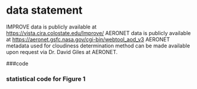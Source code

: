 # data statement
IMPROVE data is publicly available at https://vista.cira.colostate.edu/Improve/
AERONET data is publicly available at https://aeronet.gsfc.nasa.gov/cgi-bin/webtool_aod_v3
AERONET metadata used for cloudiness determination method can be made available upon request via Dr. David Giles at AERONET.

###code 

### statistical code for Figure 1
## 
